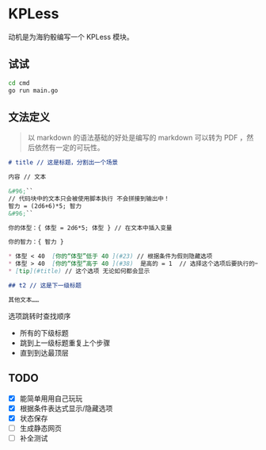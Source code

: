 # KPLess

动机是为海豹骰编写一个 KPLess 模块。

## 试试

```bash
cd cmd 
go run main.go
```

## 文法定义

> 以 markdown 的语法基础的好处是编写的 markdown 可以转为 PDF ，然后依然有一定的可玩性。

```markdown
# title // 这是标题，分割出一个场景

内容 // 文本

&#96;``
// 代码块中的文本只会被使用脚本执行 不会拼接到输出中！
智力 = (2d6+6)*5; 智力
&#96;``

你的体型：{ 体型 = 2d6*5; 体型 } // 在文本中插入变量

你的智力：{ 智力 }

* 体型 < 40  [你的“体型”低于 40 ](#23) // 根据条件为假则隐藏选项
* 体型 > 40  [你的“体型”高于 40 ](#38)  是高的 = 1  // 选择这个选项后要执行的一条语句
* [tip](#title) // 这个选项 无论如何都会显示

## t2 // 这是下一级标题

其他文本……
```

选项跳转时查找顺序

- 所有的下级标题
- 跳到上一级标题重复上个步骤
- 直到到达最顶层

## TODO

- [x] 能简单用用自己玩玩
- [x] 根据条件表达式显示/隐藏选项
- [x] 状态保存
- [ ] 生成静态网页
- [ ] 补全测试